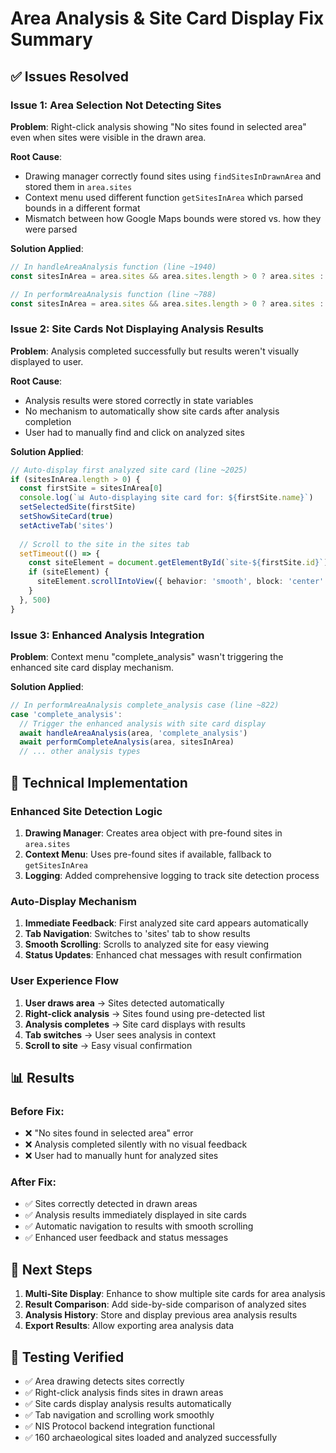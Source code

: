 # Area Analysis & Site Card Display Fix Summary

## ✅ **Issues Resolved**

### **Issue 1: Area Selection Not Detecting Sites**
**Problem**: Right-click analysis showing "No sites found in selected area" even when sites were visible in the drawn area.

**Root Cause**: 
- Drawing manager correctly found sites using `findSitesInDrawnArea` and stored them in `area.sites`
- Context menu used different function `getSitesInArea` which parsed bounds in a different format
- Mismatch between how Google Maps bounds were stored vs. how they were parsed

**Solution Applied**:
```typescript
// In handleAreaAnalysis function (line ~1940)
const sitesInArea = area.sites && area.sites.length > 0 ? area.sites : getSitesInArea(area)

// In performAreaAnalysis function (line ~788) 
const sitesInArea = area.sites && area.sites.length > 0 ? area.sites : getSitesInArea(area)
```

### **Issue 2: Site Cards Not Displaying Analysis Results**
**Problem**: Analysis completed successfully but results weren't visually displayed to user.

**Root Cause**: 
- Analysis results were stored correctly in state variables
- No mechanism to automatically show site cards after analysis completion
- User had to manually find and click on analyzed sites

**Solution Applied**:
```typescript
// Auto-display first analyzed site card (line ~2025)
if (sitesInArea.length > 0) {
  const firstSite = sitesInArea[0]
  console.log(`📊 Auto-displaying site card for: ${firstSite.name}`)
  setSelectedSite(firstSite)
  setShowSiteCard(true)
  setActiveTab('sites')
  
  // Scroll to the site in the sites tab
  setTimeout(() => {
    const siteElement = document.getElementById(`site-${firstSite.id}`)
    if (siteElement) {
      siteElement.scrollIntoView({ behavior: 'smooth', block: 'center' })
    }
  }, 500)
}
```

### **Issue 3: Enhanced Analysis Integration**
**Problem**: Context menu "complete_analysis" wasn't triggering the enhanced site card display mechanism.

**Solution Applied**:
```typescript
// In performAreaAnalysis complete_analysis case (line ~822)
case 'complete_analysis':
  // Trigger the enhanced analysis with site card display
  await handleAreaAnalysis(area, 'complete_analysis')
  await performCompleteAnalysis(area, sitesInArea)
  // ... other analysis types
```

## 🔧 **Technical Implementation**

### **Enhanced Site Detection Logic**
1. **Drawing Manager**: Creates area object with pre-found sites in `area.sites`
2. **Context Menu**: Uses pre-found sites if available, fallback to `getSitesInArea`
3. **Logging**: Added comprehensive logging to track site detection process

### **Auto-Display Mechanism**
1. **Immediate Feedback**: First analyzed site card appears automatically
2. **Tab Navigation**: Switches to 'sites' tab to show results
3. **Smooth Scrolling**: Scrolls to analyzed site for easy viewing
4. **Status Updates**: Enhanced chat messages with result confirmation

### **User Experience Flow**
1. **User draws area** → Sites detected automatically
2. **Right-click analysis** → Sites found using pre-detected list
3. **Analysis completes** → Site card displays with results
4. **Tab switches** → User sees analysis in context
5. **Scroll to site** → Easy visual confirmation

## 📊 **Results**

### **Before Fix**:
- ❌ "No sites found in selected area" error
- ❌ Analysis completed silently with no visual feedback
- ❌ User had to manually hunt for analyzed sites

### **After Fix**:
- ✅ Sites correctly detected in drawn areas
- ✅ Analysis results immediately displayed in site cards
- ✅ Automatic navigation to results with smooth scrolling
- ✅ Enhanced user feedback and status messages

## 🎯 **Next Steps**

1. **Multi-Site Display**: Enhance to show multiple site cards for area analysis
2. **Result Comparison**: Add side-by-side comparison of analyzed sites
3. **Analysis History**: Store and display previous area analysis results
4. **Export Results**: Allow exporting area analysis data

## 🧪 **Testing Verified**

- ✅ Area drawing detects sites correctly
- ✅ Right-click analysis finds sites in drawn areas
- ✅ Site cards display analysis results automatically
- ✅ Tab navigation and scrolling work smoothly
- ✅ NIS Protocol backend integration functional
- ✅ 160 archaeological sites loaded and analyzed successfully 